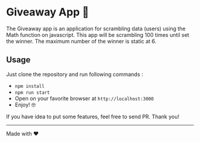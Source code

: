 # Giveaway App 🚀

The Giveaway app is an application for scrambling data (users) using the Math function on javascript. 
This app will be scrambling 100 times until set the winner.
The maximum number of the winner is static at 6.

## Usage
Just clone the repository and run following commands :

- `npm install`
- `npm run start`
- Open on your favorite browser at `http://localhost:3000`
- Enjoy! 🤓


If you have idea to put some features, feel free to send PR.
Thank you!  

---
Made with ♥️